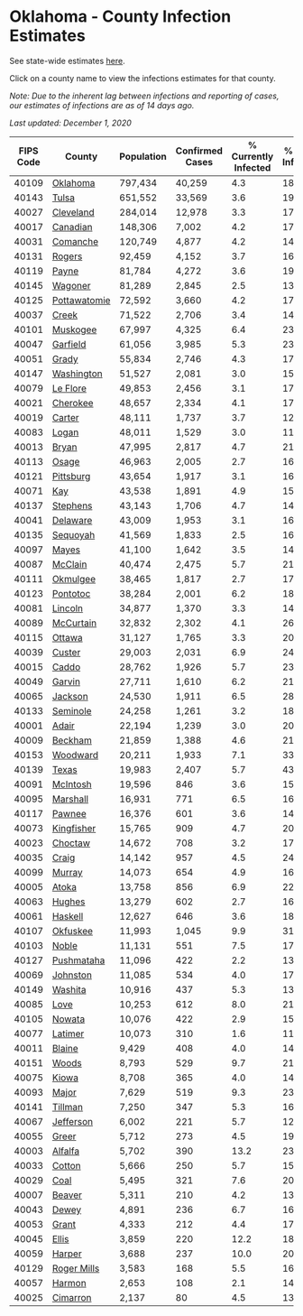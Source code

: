 # Oklahoma - County Infection Estimates

See state-wide estimates [here](/infections/us-ok).

Click on a county name to view the infections estimates for that county.

*Note: Due to the inherent lag between infections and reporting of cases, our estimates of infections are as of 14 days ago.*

*Last updated: December 1, 2020*

|   FIPS Code |                       County |   Population |   Confirmed Cases |   % Currently Infected |   % Total Infected |
|-------------|------------------------------|--------------|-------------------|------------------------|--------------------|
|       40109 |         [Oklahoma](oklahoma) |      797,434 |            40,259 |                    4.3 |               18.5 |
|       40143 |               [Tulsa](tulsa) |      651,552 |            33,569 |                    3.6 |               19.0 |
|       40027 |       [Cleveland](cleveland) |      284,014 |            12,978 |                    3.3 |               17.0 |
|       40017 |         [Canadian](canadian) |      148,306 |             7,002 |                    4.2 |               17.0 |
|       40031 |         [Comanche](comanche) |      120,749 |             4,877 |                    4.2 |               14.4 |
|       40131 |             [Rogers](rogers) |       92,459 |             4,152 |                    3.7 |               16.2 |
|       40119 |               [Payne](payne) |       81,784 |             4,272 |                    3.6 |               19.2 |
|       40145 |           [Wagoner](wagoner) |       81,289 |             2,845 |                    2.5 |               13.2 |
|       40125 | [Pottawatomie](pottawatomie) |       72,592 |             3,660 |                    4.2 |               17.7 |
|       40037 |               [Creek](creek) |       71,522 |             2,706 |                    3.4 |               14.2 |
|       40101 |         [Muskogee](muskogee) |       67,997 |             4,325 |                    6.4 |               23.2 |
|       40047 |         [Garfield](garfield) |       61,056 |             3,985 |                    5.3 |               23.0 |
|       40051 |               [Grady](grady) |       55,834 |             2,746 |                    4.3 |               17.5 |
|       40147 |     [Washington](washington) |       51,527 |             2,081 |                    3.0 |               15.3 |
|       40079 |         [Le Flore](le-flore) |       49,853 |             2,456 |                    3.1 |               17.7 |
|       40021 |         [Cherokee](cherokee) |       48,657 |             2,334 |                    4.1 |               17.4 |
|       40019 |             [Carter](carter) |       48,111 |             1,737 |                    3.7 |               12.5 |
|       40083 |               [Logan](logan) |       48,011 |             1,529 |                    3.0 |               11.0 |
|       40013 |               [Bryan](bryan) |       47,995 |             2,817 |                    4.7 |               21.3 |
|       40113 |               [Osage](osage) |       46,963 |             2,005 |                    2.7 |               16.0 |
|       40121 |       [Pittsburg](pittsburg) |       43,654 |             1,917 |                    3.1 |               16.1 |
|       40071 |                   [Kay](kay) |       43,538 |             1,891 |                    4.9 |               15.6 |
|       40137 |         [Stephens](stephens) |       43,143 |             1,706 |                    4.7 |               14.0 |
|       40041 |         [Delaware](delaware) |       43,009 |             1,953 |                    3.1 |               16.8 |
|       40135 |         [Sequoyah](sequoyah) |       41,569 |             1,833 |                    2.5 |               16.2 |
|       40097 |               [Mayes](mayes) |       41,100 |             1,642 |                    3.5 |               14.4 |
|       40087 |           [McClain](mcclain) |       40,474 |             2,475 |                    5.7 |               21.9 |
|       40111 |         [Okmulgee](okmulgee) |       38,465 |             1,817 |                    2.7 |               17.4 |
|       40123 |         [Pontotoc](pontotoc) |       38,284 |             2,001 |                    6.2 |               18.6 |
|       40081 |           [Lincoln](lincoln) |       34,877 |             1,370 |                    3.3 |               14.0 |
|       40089 |       [McCurtain](mccurtain) |       32,832 |             2,302 |                    4.1 |               26.0 |
|       40115 |             [Ottawa](ottawa) |       31,127 |             1,765 |                    3.3 |               20.9 |
|       40039 |             [Custer](custer) |       29,003 |             2,031 |                    6.9 |               24.3 |
|       40015 |               [Caddo](caddo) |       28,762 |             1,926 |                    5.7 |               23.4 |
|       40049 |             [Garvin](garvin) |       27,711 |             1,610 |                    6.2 |               21.1 |
|       40065 |           [Jackson](jackson) |       24,530 |             1,911 |                    6.5 |               28.1 |
|       40133 |         [Seminole](seminole) |       24,258 |             1,261 |                    3.2 |               18.6 |
|       40001 |               [Adair](adair) |       22,194 |             1,239 |                    3.0 |               20.8 |
|       40009 |           [Beckham](beckham) |       21,859 |             1,388 |                    4.6 |               21.9 |
|       40153 |         [Woodward](woodward) |       20,211 |             1,933 |                    7.1 |               33.5 |
|       40139 |               [Texas](texas) |       19,983 |             2,407 |                    5.7 |               43.6 |
|       40091 |         [McIntosh](mcintosh) |       19,596 |               846 |                    3.6 |               15.6 |
|       40095 |         [Marshall](marshall) |       16,931 |               771 |                    6.5 |               16.2 |
|       40117 |             [Pawnee](pawnee) |       16,376 |               601 |                    3.6 |               14.1 |
|       40073 |     [Kingfisher](kingfisher) |       15,765 |               909 |                    4.7 |               20.8 |
|       40023 |           [Choctaw](choctaw) |       14,672 |               708 |                    3.2 |               17.4 |
|       40035 |               [Craig](craig) |       14,142 |               957 |                    4.5 |               24.1 |
|       40099 |             [Murray](murray) |       14,073 |               654 |                    4.9 |               16.1 |
|       40005 |               [Atoka](atoka) |       13,758 |               856 |                    6.9 |               22.3 |
|       40063 |             [Hughes](hughes) |       13,279 |               602 |                    2.7 |               16.2 |
|       40061 |           [Haskell](haskell) |       12,627 |               646 |                    3.6 |               18.8 |
|       40107 |         [Okfuskee](okfuskee) |       11,993 |             1,045 |                    9.9 |               31.4 |
|       40103 |               [Noble](noble) |       11,131 |               551 |                    7.5 |               17.8 |
|       40127 |     [Pushmataha](pushmataha) |       11,096 |               422 |                    2.2 |               13.8 |
|       40069 |         [Johnston](johnston) |       11,085 |               534 |                    4.0 |               17.2 |
|       40149 |           [Washita](washita) |       10,916 |               437 |                    5.3 |               13.3 |
|       40085 |                 [Love](love) |       10,253 |               612 |                    8.0 |               21.4 |
|       40105 |             [Nowata](nowata) |       10,076 |               422 |                    2.9 |               15.7 |
|       40077 |           [Latimer](latimer) |       10,073 |               310 |                    1.6 |               11.7 |
|       40011 |             [Blaine](blaine) |        9,429 |               408 |                    4.0 |               14.7 |
|       40151 |               [Woods](woods) |        8,793 |               529 |                    9.7 |               21.8 |
|       40075 |               [Kiowa](kiowa) |        8,708 |               365 |                    4.0 |               14.2 |
|       40093 |               [Major](major) |        7,629 |               519 |                    9.3 |               23.7 |
|       40141 |           [Tillman](tillman) |        7,250 |               347 |                    5.3 |               16.7 |
|       40067 |       [Jefferson](jefferson) |        6,002 |               221 |                    5.7 |               12.8 |
|       40055 |               [Greer](greer) |        5,712 |               273 |                    4.5 |               19.8 |
|       40003 |           [Alfalfa](alfalfa) |        5,702 |               390 |                   13.2 |               23.7 |
|       40033 |             [Cotton](cotton) |        5,666 |               250 |                    5.7 |               15.1 |
|       40029 |                 [Coal](coal) |        5,495 |               321 |                    7.6 |               20.7 |
|       40007 |             [Beaver](beaver) |        5,311 |               210 |                    4.2 |               13.3 |
|       40043 |               [Dewey](dewey) |        4,891 |               236 |                    6.7 |               16.1 |
|       40053 |               [Grant](grant) |        4,333 |               212 |                    4.4 |               17.6 |
|       40045 |               [Ellis](ellis) |        3,859 |               220 |                   12.2 |               18.3 |
|       40059 |             [Harper](harper) |        3,688 |               237 |                   10.0 |               20.3 |
|       40129 |   [Roger Mills](roger-mills) |        3,583 |               168 |                    5.5 |               16.4 |
|       40057 |             [Harmon](harmon) |        2,653 |               108 |                    2.1 |               14.8 |
|       40025 |         [Cimarron](cimarron) |        2,137 |                80 |                    4.5 |               13.2 |